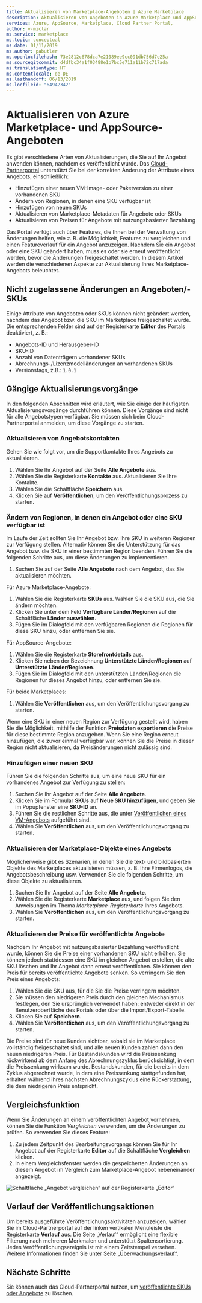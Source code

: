 ```yaml
---
title: Aktualisieren von Marketplace-Angeboten | Azure Marketplace
description: Aktualisieren von Angeboten in Azure Marketplace und AppSource über das Cloud-Partnerportal
services: Azure, AppSource, Marketplace, Cloud Partner Portal,
author: v-miclar
ms.service: marketplace
ms.topic: conceptual
ms.date: 01/11/2019
ms.author: pabutler
ms.openlocfilehash: 73e2812c678dca7e21089ee9cc091db756d7e25a
ms.sourcegitcommit: d4dfbc34a1f03488e1b7bc5e711a11b72c717ada
ms.translationtype: HT
ms.contentlocale: de-DE
ms.lasthandoff: 06/13/2019
ms.locfileid: "64942342"
---
```

# <a name="update-azure-marketplace-and-appsource-offers"></a>Aktualisieren von Azure Marketplace- und AppSource-Angeboten

Es gibt verschiedene Arten von Aktualisierungen, die Sie auf Ihr Angebot anwenden können, nachdem es veröffentlicht wurde.  Das [Cloud-Partnerportal](https://cloudpartner.azure.com/) unterstützt Sie bei der korrekten Änderung der Attribute eines Angebots, einschließlich:

-  Hinzufügen einer neuen VM-Image- oder Paketversion zu einer vorhandenen SKU
-  Ändern von Regionen, in denen eine SKU verfügbar ist
-  Hinzufügen von neuen SKUs
-  Aktualisieren von Marketplace-Metadaten für Angebote oder SKUs 
-  Aktualisieren von Preisen für Angebote mit nutzungsbasierter Bezahlung

Das Portal verfügt auch über Features, die Ihnen bei der Verwaltung von Änderungen helfen, wie z. B. die Möglichkeit, Features zu vergleichen und einen Featureverlauf für ein Angebot anzuzeigen.  Nachdem Sie ein Angebot oder eine SKU geändert haben, muss es oder sie erneut veröffentlicht werden, bevor die Änderungen freigeschaltet werden.  In diesem Artikel werden die verschiedenen Aspekte zur Aktualisierung Ihres Marketplace-Angebots beleuchtet.

## <a name="unpermitted-changes-to-an-offersku"></a>Nicht zugelassene Änderungen an Angeboten/-SKUs

Einige Attribute von Angeboten oder SKUs können nicht geändert werden, nachdem das Angebot bzw. die SKU im Marketplace freigeschaltet wurde.  Die entsprechenden Felder sind auf der Registerkarte **Editor** des Portals deaktiviert, z. B.:  

- Angebots-ID und Herausgeber-ID
- SKU-ID 
- Anzahl von Datenträgern vorhandener SKUs
- Abrechnungs-/Lizenzmodelländerungen an vorhandenen SKUs
- Versionstags, z.B.: `1.0.1`


## <a name="common-update-operations"></a>Gängige Aktualisierungsvorgänge

In den folgenden Abschnitten wird erläutert, wie Sie einige der häufigsten Aktualisierungsvorgänge durchführen können.  Diese Vorgänge sind nicht für alle Angebotstypen verfügbar.  Sie müssen sich beim Cloud-Partnerportal anmelden, um diese Vorgänge zu starten.


### <a name="update-offer-contacts"></a>Aktualisieren von Angebotskontakten

Gehen Sie wie folgt vor, um die Supportkontakte Ihres Angebots zu aktualisieren.
1. Wählen Sie Ihr Angebot auf der Seite **Alle Angebote** aus.
2. Wählen Sie die Registerkarte **Kontakte** aus. Aktualisieren Sie Ihre Kontakte.
3. Wählen Sie die Schaltfläche **Speichern** aus.
4. Klicken Sie auf **Veröffentlichen**, um den Veröffentlichungsprozess zu starten.


### <a name="change-regions-an-offer-or-sku-is-available-in"></a>Ändern von Regionen, in denen ein Angebot oder eine SKU verfügbar ist

Im Laufe der Zeit sollten Sie Ihr Angebot bzw. Ihre SKU in weiteren Regionen zur Verfügung stellen.
Alternativ können Sie die Unterstützung für das Angebot bzw. die SKU in einer bestimmten Region beenden.
Führen Sie die folgenden Schritte aus, um diese Änderungen zu implementieren.

1. Suchen Sie auf der Seite **Alle Angebote** nach dem Angebot, das Sie aktualisieren möchten.

Für Azure Marketplace-Angebote:

1. Wählen Sie die Registerkarte **SKUs** aus.  Wählen Sie die SKU aus, die Sie ändern möchten.
1. Klicken Sie unter dem Feld **Verfügbare Länder/Regionen** auf die Schaltfläche **Länder auswählen**.
1. Fügen Sie im Dialogfeld mit den verfügbaren Regionen die Regionen für diese SKU hinzu, oder entfernen Sie sie.

Für AppSource-Angebote:

1. Wählen Sie die Registerkarte **Storefrontdetails** aus.
1. Klicken Sie neben der Bezeichnung **Unterstützte Länder/Regionen** auf **Unterstützte Länder/Regionen**. 
1. Fügen Sie im Dialogfeld mit den unterstützten Länder/Regionen die Regionen für dieses Angebot hinzu, oder entfernen Sie sie.

Für beide Marketplaces:

1. Wählen Sie **Veröffentlichen** aus, um den Veröffentlichungsvorgang zu starten. 

Wenn eine SKU in einer neuen Region zur Verfügung gestellt wird, haben Sie die Möglichkeit, mithilfe der Funktion **Preisdaten exportieren** die Preise für diese bestimmte Region anzugeben. Wenn Sie eine Region erneut hinzufügen, die zuvor einmal verfügbar war, können Sie die Preise in dieser Region nicht aktualisieren, da Preisänderungen nicht zulässig sind.


### <a name="add-a-new-sku"></a>Hinzufügen einer neuen SKU 

Führen Sie die folgenden Schritte aus, um eine neue SKU für ein vorhandenes Angebot zur Verfügung zu stellen:

1. Suchen Sie Ihr Angebot auf der Seite **Alle Angebote**.
3. Klicken Sie im Formular **SKUs** auf **Neue SKU hinzufügen**, und geben Sie im Popupfenster eine **SKU-ID** an.
4. Führen Sie die restlichen Schritte aus, die unter [Veröffentlichen eines VM-Angebots](../virtual-machine/cpp-publish-offer.md) aufgeführt sind.
5. Wählen Sie **Veröffentlichen** aus, um den Veröffentlichungsvorgang zu starten.


### <a name="update-offer-marketplace-assets"></a>Aktualisieren der Marketplace-Objekte eines Angebots

Möglicherweise gibt es Szenarien, in denen Sie die text- und bildbasierten Objekte des Marketplaces aktualisieren müssen, z. B. Ihre Firmenlogos, die Angebotsbeschreibung usw. Verwenden Sie die folgenden Schritte, um diese Objekte zu aktualisieren.

1. Suchen Sie Ihr Angebot auf der Seite **Alle Angebote**. 
2. Wählen Sie die Registerkarte **Marketplace** aus, und folgen Sie den Anweisungen im Thema *Marketplace-Registerkarte* Ihres Angebots.
3. Wählen Sie **Veröffentlichen** aus, um den Veröffentlichungsvorgang zu starten.


### <a name="update-pricing-on-published-offers"></a>Aktualisieren der Preise für veröffentlichte Angebote

Nachdem Ihr Angebot mit nutzungsbasierter Bezahlung veröffentlicht wurde, können Sie die Preise einer vorhandenen SKU nicht erhöhen.  Sie können jedoch stattdessen eine SKU im gleichen Angebot erstellen, die alte SKU löschen und Ihr Angebot dann erneut veröffentlichen. Sie können den Preis für bereits veröffentlichte Angebote senken. So verringern Sie den Preis eines Angebots:

1. Wählen Sie die SKU aus, für die Sie die Preise verringern möchten.
2. Sie müssen den niedrigeren Preis durch den gleichen Mechanismus festlegen, den Sie ursprünglich verwendet haben: entweder direkt in der Benutzeroberfläche des Portals oder über die Import/Export-Tabelle.
3. Klicken Sie auf **Speichern**.
4. Wählen Sie **Veröffentlichen** aus, um den Veröffentlichungsvorgang zu starten.

Die Preise sind für neue Kunden sichtbar, sobald sie im Marketplace vollständig freigeschaltet sind, und alle neuen Kunden zahlen dann den neuen niedrigeren Preis.  Für Bestandskunden wird die Preissenkung rückwirkend ab dem Anfang des Abrechnungszyklus berücksichtigt, in dem die Preissenkung wirksam wurde.  Bestandskunden, für die bereits in dem Zyklus abgerechnet wurde, in dem eine Preissenkung stattgefunden hat, erhalten während ihres nächsten Abrechnungszyklus eine Rückerstattung, die dem niedrigeren Preis entspricht.


## <a name="compare-feature"></a>Vergleichsfunktion

Wenn Sie Änderungen an einem veröffentlichten Angebot vornehmen, können Sie die Funktion *Vergleichen* verwenden, um die Änderungen zu prüfen. So verwenden Sie dieses Feature:

1. Zu jedem Zeitpunkt des Bearbeitungsvorgangs können Sie für Ihr Angebot auf der Registerkarte **Editor** auf die Schaltfläche **Vergleichen** klicken.
2. In einem Vergleichsfenster werden die gespeicherten Änderungen an diesem Angebot im Vergleich zum Marketplace-Angebot nebeneinander angezeigt. 

![Schaltfläche „Angebot vergleichen“ auf der Registerkarte „Editor“](./media/offer-compare-button.png)


## <a name="history-of-publishing-actions"></a>Verlauf der Veröffentlichungsaktionen

Um bereits ausgeführte Veröffentlichungsaktivitäten anzuzeigen, wählen Sie im Cloud-Partnerportal auf der linken vertikalen Menüleiste die Registerkarte **Verlauf** aus.  Die Seite „Verlauf“ ermöglicht eine flexible Filterung nach mehreren Merkmalen und unterstützt Spaltensortierung.  Jedes Veröffentlichungsereignis ist mit einem Zeitstempel versehen.  Weitere Informationen finden Sie unter [Seite „Überwachungsverlauf“](../portal-tour/cpp-history-page.md).


## <a name="next-steps"></a>Nächste Schritte

Sie können auch das Cloud-Partnerportal nutzen, um [veröffentlichte SKUs oder Angebote](./cpp-delete-offer.md) zu löschen.
